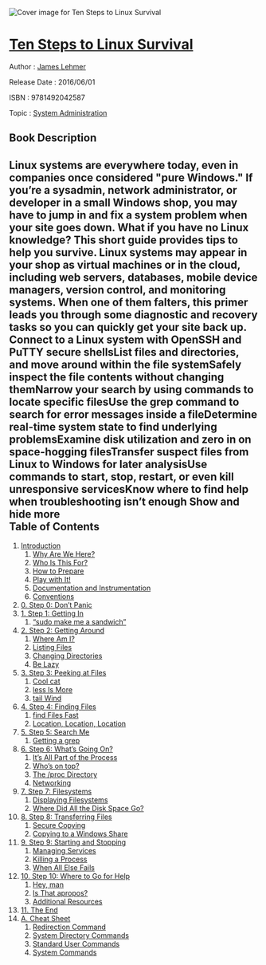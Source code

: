 ![Cover image for Ten Steps to Linux Survival](https://imgdetail.ebookreading.net/cover/cover/system_admin/EB9781492042587.jpg)

[Ten Steps to Linux Survival](https://ebookreading.net/view/book/Ten+Steps+to+Linux+Survival-EB9781492042587_1.html "Ten Steps to Linux Survival")
====================================================================================================================

Author : [James Lehmer](https://ebookreading.net/search/author/James+Lehmer)

Release Date : 2016/06/01

ISBN : 9781492042587

Topic : [System Administration](https://ebookreading.net/search/category/system-administration)

Book Description
-----------------

 Linux systems are everywhere today, even in companies once considered "pure Windows." If you’re a sysadmin, network administrator, or developer in a small Windows shop, you may have to jump in and fix a system problem when your site goes down. What if you have no Linux knowledge? This short guide provides tips to help you survive.
Linux systems may appear in your shop as virtual machines or in the cloud, including web servers, databases, mobile device managers, version control, and monitoring systems. When one of them falters, this primer leads you through some diagnostic and recovery tasks so you can quickly get your site back up.
Connect to a Linux system with OpenSSH and PuTTY secure shellsList files and directories, and move around within the file systemSafely inspect the file contents without changing themNarrow your search by using commands to locate specific filesUse the grep command to search for error messages inside a fileDetermine real-time system state to find underlying problemsExamine disk utilization and zero in on space-hogging filesTransfer suspect files from Linux to Windows for later analysisUse commands to start, stop, restart, or even kill unresponsive servicesKnow where to find help when troubleshooting isn’t enough        Show and hide more                
Table of Contents
-----------------

1. [Introduction](https://ebookreading.net/view/book/Ten+Steps+to+Linux+Survival-EB9781492042587_5.html#idm140099799275424)
    1. [ Why Are We Here?](https://ebookreading.net/view/book/Ten+Steps+to+Linux+Survival-EB9781492042587_5.html#why-are-we-here)
    1. [ Who Is This For?](https://ebookreading.net/view/book/Ten+Steps+to+Linux+Survival-EB9781492042587_5.html#who-is-this-for)
    1. [ How to Prepare](https://ebookreading.net/view/book/Ten+Steps+to+Linux+Survival-EB9781492042587_5.html#how-to-prepare)
    1. [ Play with It!](https://ebookreading.net/view/book/Ten+Steps+to+Linux+Survival-EB9781492042587_5.html#play-with-it)
    1. [ Documentation and Instrumentation](https://ebookreading.net/view/book/Ten+Steps+to+Linux+Survival-EB9781492042587_5.html#documentation-and-i)
    1. [ Conventions](https://ebookreading.net/view/book/Ten+Steps+to+Linux+Survival-EB9781492042587_5.html#conventions)
1. [0. Step 0: Don’t Panic](https://ebookreading.net/view/book/Ten+Steps+to+Linux+Survival-EB9781492042587_6.html#step-0-dont-panic)
1. [1. Step 1: Getting In](https://ebookreading.net/view/book/Ten+Steps+to+Linux+Survival-EB9781492042587_7.html#step-1-getting-in)
    1. [ “sudo make me a sandwich”](https://ebookreading.net/view/book/Ten+Steps+to+Linux+Survival-EB9781492042587_7.html#sudo-make-me-a-sand)
1. [2. Step 2: Getting Around](https://ebookreading.net/view/book/Ten+Steps+to+Linux+Survival-EB9781492042587_8.html#step-2-getting-arou)
    1. [ Where Am I?](https://ebookreading.net/view/book/Ten+Steps+to+Linux+Survival-EB9781492042587_8.html#where-am-i)
    1. [ Listing Files](https://ebookreading.net/view/book/Ten+Steps+to+Linux+Survival-EB9781492042587_8.html#listing-files)
    1. [ Changing Directories](https://ebookreading.net/view/book/Ten+Steps+to+Linux+Survival-EB9781492042587_8.html#changing-directorie)
    1. [Be Lazy](https://ebookreading.net/view/book/Ten+Steps+to+Linux+Survival-EB9781492042587_8.html#be-lazy)
1. [3. Step 3: Peeking at Files](https://ebookreading.net/view/book/Ten+Steps+to+Linux+Survival-EB9781492042587_9.html#step-3-peeking-at-f)
    1. [ Cool cat](https://ebookreading.net/view/book/Ten+Steps+to+Linux+Survival-EB9781492042587_9.html#cool-cat)
    1. [ less Is More](https://ebookreading.net/view/book/Ten+Steps+to+Linux+Survival-EB9781492042587_9.html#less-is-more)
    1. [ tail Wind](https://ebookreading.net/view/book/Ten+Steps+to+Linux+Survival-EB9781492042587_9.html#tail-wind)
1. [4. Step 4: Finding Files](https://ebookreading.net/view/book/Ten+Steps+to+Linux+Survival-EB9781492042587_10.html#step-4-finding-file)
    1. [ find Files Fast](https://ebookreading.net/view/book/Ten+Steps+to+Linux+Survival-EB9781492042587_10.html#find-files-fast)
    1. [ Location, Location, Location](https://ebookreading.net/view/book/Ten+Steps+to+Linux+Survival-EB9781492042587_10.html#location-location-l)
1. [5. Step 5: Search Me](https://ebookreading.net/view/book/Ten+Steps+to+Linux+Survival-EB9781492042587_11.html#step-5-search-me)
    1. [ Getting a grep](https://ebookreading.net/view/book/Ten+Steps+to+Linux+Survival-EB9781492042587_11.html#getting-a-grep)
1. [6. Step 6: What’s Going On?](https://ebookreading.net/view/book/Ten+Steps+to+Linux+Survival-EB9781492042587_12.html#step-6-whats-going-)
    1. [ It’s All Part of the Process](https://ebookreading.net/view/book/Ten+Steps+to+Linux+Survival-EB9781492042587_12.html#its-all-part-of-the)
    1. [ Who’s on top?](https://ebookreading.net/view/book/Ten+Steps+to+Linux+Survival-EB9781492042587_12.html#whos-on-top)
    1. [ The /proc Directory](https://ebookreading.net/view/book/Ten+Steps+to+Linux+Survival-EB9781492042587_12.html#the-proc-directory)
    1. [ Networking](https://ebookreading.net/view/book/Ten+Steps+to+Linux+Survival-EB9781492042587_12.html#networking)
1. [7. Step 7: Filesystems](https://ebookreading.net/view/book/Ten+Steps+to+Linux+Survival-EB9781492042587_13.html#step-7-file-systems)
    1. [Displaying Filesystems](https://ebookreading.net/view/book/Ten+Steps+to+Linux+Survival-EB9781492042587_13.html#displaying-file-sys)
    1. [Where Did All the Disk Space Go?](https://ebookreading.net/view/book/Ten+Steps+to+Linux+Survival-EB9781492042587_13.html#where-did-all-the-d)
1. [8. Step 8: Transferring Files](https://ebookreading.net/view/book/Ten+Steps+to+Linux+Survival-EB9781492042587_14.html#step-8-transferring)
    1. [Secure Copying](https://ebookreading.net/view/book/Ten+Steps+to+Linux+Survival-EB9781492042587_14.html#secure-copying)
    1. [Copying to a Windows Share](https://ebookreading.net/view/book/Ten+Steps+to+Linux+Survival-EB9781492042587_14.html#copying-to-a-window)
1. [9. Step 9: Starting and Stopping](https://ebookreading.net/view/book/Ten+Steps+to+Linux+Survival-EB9781492042587_15.html#step-9-starting-and)
    1. [ Managing Services](https://ebookreading.net/view/book/Ten+Steps+to+Linux+Survival-EB9781492042587_15.html#managing-services)
    1. [Killing a Process](https://ebookreading.net/view/book/Ten+Steps+to+Linux+Survival-EB9781492042587_15.html#killing-a-process)
    1. [When All Else Fails](https://ebookreading.net/view/book/Ten+Steps+to+Linux+Survival-EB9781492042587_15.html#when-all-else-fails)
1. [10. Step 10: Where to Go for Help](https://ebookreading.net/view/book/Ten+Steps+to+Linux+Survival-EB9781492042587_16.html#step-10-where-to-go)
    1. [Hey, man](https://ebookreading.net/view/book/Ten+Steps+to+Linux+Survival-EB9781492042587_16.html#hey-man)
    1. [Is That apropos?](https://ebookreading.net/view/book/Ten+Steps+to+Linux+Survival-EB9781492042587_16.html#is-that-apropos)
    1. [Additional Resources](https://ebookreading.net/view/book/Ten+Steps+to+Linux+Survival-EB9781492042587_16.html#additional-resource)
1. [11. The End](https://ebookreading.net/view/book/Ten+Steps+to+Linux+Survival-EB9781492042587_17.html#the-end)
1. [A. Cheat Sheet](https://ebookreading.net/view/book/Ten+Steps+to+Linux+Survival-EB9781492042587_18.html#cheat-sheet)
    1. [Redirection Command](https://ebookreading.net/view/book/Ten+Steps+to+Linux+Survival-EB9781492042587_18.html#redirection)
    1. [System Directory Commands](https://ebookreading.net/view/book/Ten+Steps+to+Linux+Survival-EB9781492042587_18.html#system-directories)
    1. [Standard User Commands](https://ebookreading.net/view/book/Ten+Steps+to+Linux+Survival-EB9781492042587_18.html#commands)
    1. [System Commands](https://ebookreading.net/view/book/Ten+Steps+to+Linux+Survival-EB9781492042587_18.html#system-commands)
